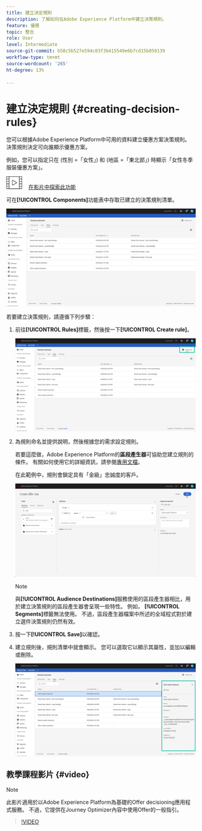 ```yaml
---
title: 建立決定規則
description: 了解如何在Adobe Experience Platform中建立決策規則。
feature: 優惠
topic: 整合
role: User
level: Intermediate
source-git-commit: b58c5b527e594c03f3b415549e6b7cd15b050139
workflow-type: tm+mt
source-wordcount: '265'
ht-degree: 13%

---
```


# 建立決定規則 {#creating-decision-rules}

您可以根據Adobe Experience Platform中可用的資料建立優惠方案決策規則。 決策規則決定可向誰顯示優惠方案。

例如，您可以指定只在 (性別 =「女性」) 和 (地區 =「東北部」) 時顯示「女性冬季服裝優惠方案」。

![](../../assets/do-not-localize/how-to-video.png) [在影片中探索此功能](#video)

可在&#x200B;**[!UICONTROL Components]**&#x200B;功能表中存取已建立的決策規則清單。

![](../../assets/decision_rules_list.png)

若要建立決策規則，請遵循下列步驟：

1. 前往&#x200B;**[!UICONTROL Rules]**&#x200B;標籤，然後按一下&#x200B;**[!UICONTROL Create rule]**。

   ![](../../assets/offers_decision_rule_creation.png)

1. 為規則命名並提供說明，然後根據您的需求設定規則。

   若要這麼做，Adobe Experience Platform的&#x200B;**區段產生器**&#x200B;可協助您建立規則的條件。 有關如何使用它的詳細資訊，請參閱[專用文檔](https://experienceleague.adobe.com/docs/experience-platform/segmentation/ui/segment-builder.html)。

   在此範例中，規則會鎖定具有「金級」忠誠度的客戶。

   ![](../../assets/offers_decision_rule_creation_segment.png)

   >[!NOTE]
   >
   >與&#x200B;**[!UICONTROL Audience Destinations]**&#x200B;服務使用的區段產生器相比，用於建立決策規則的區段產生器會呈現一些特性。 例如， **[!UICONTROL Segments]**&#x200B;標籤無法使用。 不過，區段產生器檔案中所述的全域程式對於建立選件決策規則仍然有效。

1. 按一下&#x200B;**[!UICONTROL Save]**&#x200B;以確認。

1. 建立規則後，規則清單中就會顯示。 您可以選取它以顯示其屬性，並加以編輯或刪除。

   ![](../../assets/rule_created.png)

## 教學課程影片 {#video}

>[!NOTE]
>
>此影片適用於以Adobe Experience Platform為基礎的Offer decisioning應用程式服務。 不過，它提供在Journey Optimizer內容中使用Offer的一般指引。

>[!VIDEO](https://video.tv.adobe.com/v/329373?quality=12)
